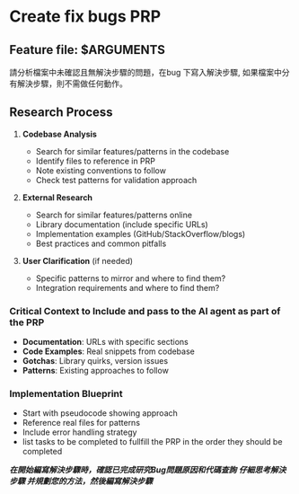 # Create fix bugs PRP

## Feature file: $ARGUMENTS

請分析檔案中未確認且無解決步驟的問題，在bug 下寫入解決步驟, 如果檔案中分有解決步驟，則不需做任何動作。

## Research Process

1. **Codebase Analysis**
   - Search for similar features/patterns in the codebase
   - Identify files to reference in PRP
   - Note existing conventions to follow
   - Check test patterns for validation approach

2. **External Research**
   - Search for similar features/patterns online
   - Library documentation (include specific URLs)
   - Implementation examples (GitHub/StackOverflow/blogs)
   - Best practices and common pitfalls

3. **User Clarification** (if needed)
   - Specific patterns to mirror and where to find them?
   - Integration requirements and where to find them?

### Critical Context to Include and pass to the AI agent as part of the PRP

- **Documentation**: URLs with specific sections
- **Code Examples**: Real snippets from codebase
- **Gotchas**: Library quirks, version issues
- **Patterns**: Existing approaches to follow

### Implementation Blueprint

- Start with pseudocode showing approach
- Reference real files for patterns
- Include error handling strategy
- list tasks to be completed to fullfill the PRP in the order they should be completed

***在開始編寫解決步驟時，確認已完成研究Bug問題原因和代碼查詢***
***仔細思考解決步驟 并規劃您的方法，然後編寫解決步驟***

